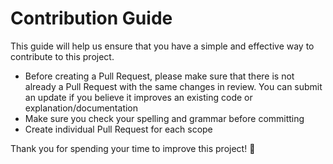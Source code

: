 # Contribution Guide

This guide will help us ensure that you have a simple and effective way to contribute to this project.

- Before creating a Pull Request, please make sure that there is not already a Pull Request with the same changes in review. You can submit an update if you believe it improves an existing code or explanation/documentation
- Make sure you check your spelling and grammar before committing
- Create individual Pull Request for each scope

Thank you for spending your time to improve this project! 🙏

